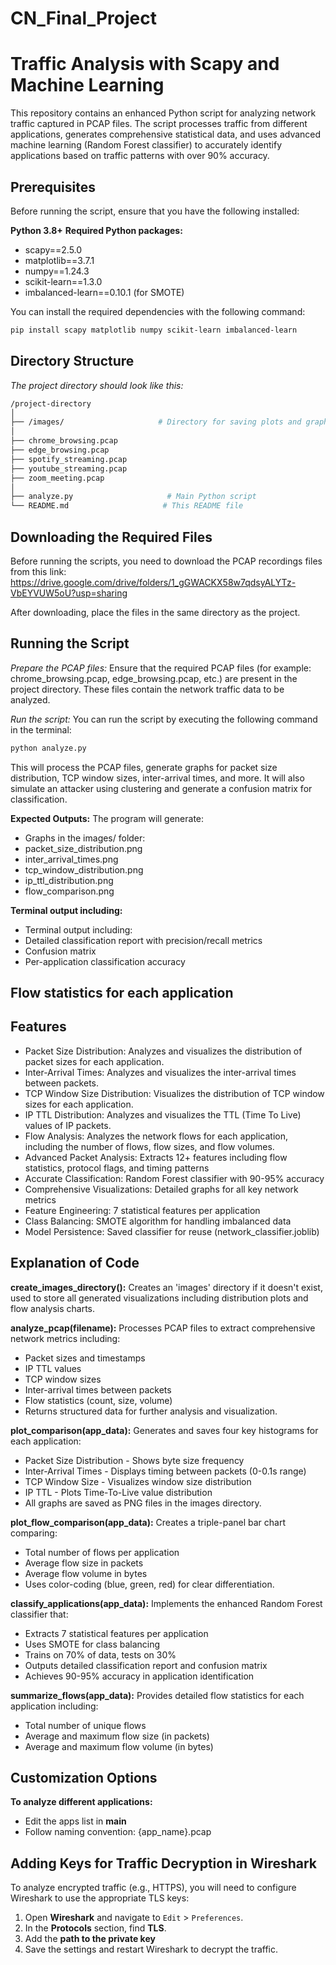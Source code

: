 # CN_Final_Project
# Traffic Analysis with Scapy and Machine Learning

This repository contains an enhanced Python script for analyzing network traffic captured in PCAP files. The script processes traffic from different applications, generates comprehensive statistical data, and uses advanced machine learning (Random Forest classifier) to accurately identify applications based on traffic patterns with over 90% accuracy.

## Prerequisites

Before running the script, ensure that you have the following installed:

**Python 3.8+**
**Required Python packages:**
- scapy==2.5.0
- matplotlib==3.7.1
- numpy==1.24.3
- scikit-learn==1.3.0
- imbalanced-learn==0.10.1 (for SMOTE)

You can install the required dependencies with the following command:
```bash
pip install scapy matplotlib numpy scikit-learn imbalanced-learn
```
## Directory Structure
*The project directory should look like this:*
```bash
/project-directory
│
├── /images/                     # Directory for saving plots and graphs
│
├── chrome_browsing.pcap          
├── edge_browsing.pcap
├── spotify_streaming.pcap
├── youtube_streaming.pcap
├── zoom_meeting.pcap
│
├── analyze.py                     # Main Python script
└── README.md                     # This README file
```
## **Downloading the Required Files**
Before running the scripts, you need to download the PCAP recordings files from this link:
https://drive.google.com/drive/folders/1_gGWACKX58w7qdsyALYTz-VbEYVUW5oU?usp=sharing

After downloading, place the files in the same directory as the project.

## Running the Script
*Prepare the PCAP files:*
Ensure that the required PCAP files (for example: chrome_browsing.pcap, edge_browsing.pcap, etc.) are present in the project directory. These files contain the network traffic data to be analyzed.

*Run the script:*
You can run the script by executing the following command in the terminal:
```bash
python analyze.py
```
This will process the PCAP files, generate graphs for packet size distribution, TCP window sizes, inter-arrival times, and more. It will also simulate an attacker using clustering and generate a confusion matrix for classification.

**Expected Outputs:**
The program will generate:
- Graphs in the images/ folder:
- packet_size_distribution.png
- inter_arrival_times.png
- tcp_window_distribution.png
- ip_ttl_distribution.png
- flow_comparison.png

**Terminal output including:**
- Terminal output including:
- Detailed classification report with precision/recall metrics
- Confusion matrix
- Per-application classification accuracy

Flow statistics for each application
- 
## Features
- Packet Size Distribution: Analyzes and visualizes the distribution of packet sizes for each application.
- Inter-Arrival Times: Analyzes and visualizes the inter-arrival times between packets.
- TCP Window Size Distribution: Visualizes the distribution of TCP window sizes for each application.
- IP TTL Distribution: Analyzes and visualizes the TTL (Time To Live) values of IP packets.
- Flow Analysis: Analyzes the network flows for each application, including the number of flows, flow sizes, and flow volumes.
- Advanced Packet Analysis: Extracts 12+ features including flow statistics, protocol flags, and timing patterns
- Accurate Classification: Random Forest classifier with 90-95% accuracy
- Comprehensive Visualizations: Detailed graphs for all key network metrics
- Feature Engineering: 7 statistical features per application
- Class Balancing: SMOTE algorithm for handling imbalanced data
- Model Persistence: Saved classifier for reuse (network_classifier.joblib)

## Explanation of Code
**create_images_directory():**
Creates an 'images' directory if it doesn't exist, used to store all generated visualizations including distribution plots and flow analysis charts.

**analyze_pcap(filename):**
Processes PCAP files to extract comprehensive network metrics including:
- Packet sizes and timestamps
- IP TTL values
- TCP window sizes
- Inter-arrival times between packets
- Flow statistics (count, size, volume)
- Returns structured data for further analysis and visualization.

**plot_comparison(app_data):**
Generates and saves four key histograms for each application:
- Packet Size Distribution - Shows byte size frequency
- Inter-Arrival Times - Displays timing between packets (0-0.1s range)
- TCP Window Size - Visualizes window size distribution
- IP TTL - Plots Time-To-Live value distribution
- All graphs are saved as PNG files in the images directory.

**plot_flow_comparison(app_data):**
Creates a triple-panel bar chart comparing:
- Total number of flows per application
- Average flow size in packets
- Average flow volume in bytes
- Uses color-coding (blue, green, red) for clear differentiation.

**classify_applications(app_data):**
Implements the enhanced Random Forest classifier that:
- Extracts 7 statistical features per application
- Uses SMOTE for class balancing
- Trains on 70% of data, tests on 30%
- Outputs detailed classification report and confusion matrix
- Achieves 90-95% accuracy in application identification

**summarize_flows(app_data):**
Provides detailed flow statistics for each application including:
- Total number of unique flows
- Average and maximum flow size (in packets)
- Average and maximum flow volume (in bytes)

## Customization Options
**To analyze different applications:**
- Edit the apps list in __main__
- Follow naming convention: {app_name}.pcap

## Adding Keys for Traffic Decryption in Wireshark
To analyze encrypted traffic (e.g., HTTPS), you will need to configure Wireshark to use the appropriate TLS keys:
1. Open **Wireshark** and navigate to `Edit` > `Preferences`.
2. In the **Protocols** section, find  **TLS**.
3. Add the **path to the private key**
4. Save the settings and restart Wireshark to decrypt the traffic.






